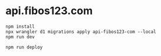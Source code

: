 # api.fibos123.com

```
npm install
npx wrangler d1 migrations apply api-fibos123-com --local
npm run dev
```

```
npm run deploy
```
